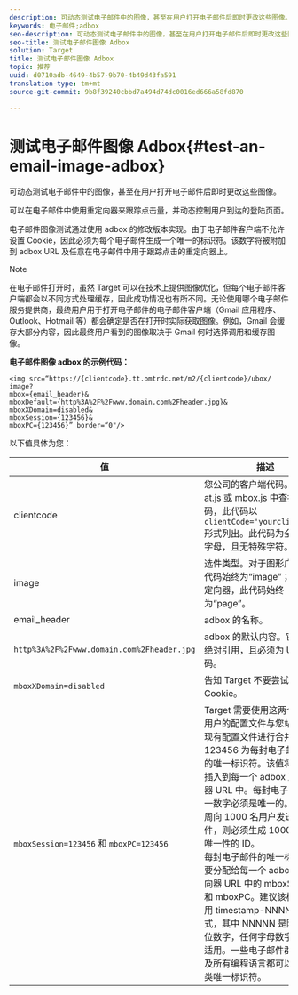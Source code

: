 ```yaml
---
description: 可动态测试电子邮件中的图像，甚至在用户打开电子邮件后即时更改这些图像。
keywords: 电子邮件;adbox
seo-description: 可动态测试电子邮件中的图像，甚至在用户打开电子邮件后即时更改这些图像。
seo-title: 测试电子邮件图像 Adbox
solution: Target
title: 测试电子邮件图像 Adbox
topic: 推荐
uuid: d0710adb-4649-4b57-9b70-4b49d43fa591
translation-type: tm+mt
source-git-commit: 9b8f39240cbbd7a494d74dc0016ed666a58fd870

---
```



# 测试电子邮件图像 Adbox{#test-an-email-image-adbox}

可动态测试电子邮件中的图像，甚至在用户打开电子邮件后即时更改这些图像。

可以在电子邮件中使用重定向器来跟踪点击量，并动态控制用户到达的登陆页面。

电子邮件图像测试通过使用 adbox 的修改版本实现。由于电子邮件客户端不允许设置 Cookie，因此必须为每个电子邮件生成一个唯一的标识符。该数字将被附加到 adbox URL 及任意在电子邮件中用于跟踪点击的重定向器上。

>[!NOTE]
>
>在电子邮件打开时，虽然 Target 可以在技术上提供图像优化，但每个电子邮件客户端都会以不同方式处理缓存，因此成功情况也有所不同。无论使用哪个电子邮件服务提供商，最终用户用于打开电子邮件的电子邮件客户端（Gmail 应用程序、Outlook、Hotmail 等）都会确定是否在打开时实际获取图像。例如，Gmail 会缓存大部分内容，因此最终用户看到的图像取决于 Gmail 何时选择调用和缓存图像。

**电子邮件图像 adbox 的示例代码：**

```
<img src=“https://{clientcode}.tt.omtrdc.net/m2/​{clientcode}/ubox/​image?
mbox={email_header}&
mboxDefault=​{http%3A%2F%2Fwww.domain.com%2Fheader.jpg}&
mboxXDomain=disabled&
mboxSession={123456}&
mboxPC={123456}” border=“0"/>
```

以下值具体为您：

| 值 | 描述 |
|--- |--- |
| clientcode | 您公司的客户端代码。可在 at.js 或 mbox.js 中查找此代码，此代码以 `clientCode='yourclientcode'` 形式列出。此代码为全小写的字母，且无特殊字符。 |
| image | 选件类型。对于图形广告，此代码始终为“image”；而对于重定向器，此代码始终为“page”。 |
| email_header | adbox 的名称。 |
| `http%3A%2F%2Fwww.domain.com%2Fheader.jpg` | adbox 的默认内容。它必须为绝对引用，且必须为 URL 编码。 |
| `mboxXDomain=disabled` | 告知 Target 不要尝试设置 Cookie。 |
| `mboxSession=123456` 和 `mboxPC=123456` | Target 需要使用这两个值将此用户的配置文件与您站点中的现有配置文件进行合并。123456 为每封电子邮件生成的唯一标识符。该值将被动态插入到每一个 adbox 及重定向器 URL 中。每封电子邮件的这一数字必须是唯一的。如果每周向 1000 名用户发送电子邮件，则必须生成 1000 个具有唯一性的 ID。<br>每封电子邮件的唯一标识符需要分配给每一个 adbox 及重定向器 URL 中的 mboxSession 和 mboxPC。建议该标识符采用 timestamp-NNNNN 格式，其中 NNNNN 是随机的 5 位数字，任何字母数字格式都适用。一些电子邮件群发服务及所有编程语言都可以生成此类唯一标识符。 |